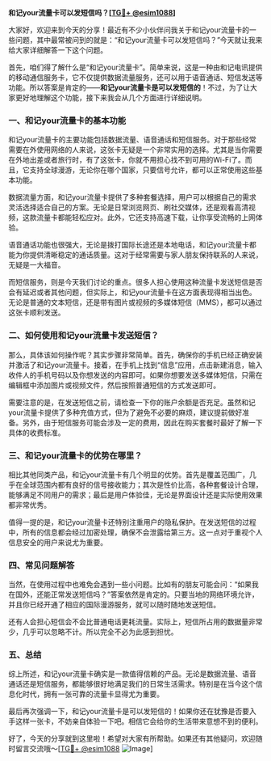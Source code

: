 **和记your流量卡可以发短信吗？[[TG💪+ @esim1088](https://t.me/s/esim1088)]**

大家好，欢迎来到今天的分享！最近有不少小伙伴问我关于和记your流量卡的一些问题，其中最常被问到的就是：“和记your流量卡可以发短信吗？”今天就让我来给大家详细解答一下这个问题。

首先，咱们得了解什么是“和记your流量卡”。简单来说，这是一种由和记电讯提供的移动通信服务卡，它不仅提供数据流量服务，还可以用于语音通话、短信发送等功能。所以答案是肯定的——**和记your流量卡是可以发短信的**！不过，为了让大家更好地理解这个功能，接下来我会从几个方面进行详细说明。

### 一、和记your流量卡的基本功能

和记your流量卡的主要功能包括数据流量、语音通话和短信服务。对于那些经常需要在外使用网络的人来说，这张卡无疑是一个非常实用的选择。尤其是当你需要在外地出差或者旅行时，有了这张卡，你就不用担心找不到可用的Wi-Fi了。而且，它支持全球漫游，无论你在哪个国家，只要信号允许，都可以正常使用这些基本功能。

数据流量方面，和记your流量卡提供了多种套餐选择，用户可以根据自己的需求灵活选择适合自己的方案。无论是日常浏览网页、刷社交媒体，还是观看高清视频，这款流量卡都能轻松应对。此外，它还支持高速下载，让你享受流畅的上网体验。

语音通话功能也很强大，无论是拨打国际长途还是本地电话，和记your流量卡都能为你提供清晰稳定的通话质量。这对于经常需要与家人朋友保持联系的人来说，无疑是一大福音。

而短信服务，则是今天我们讨论的重点。很多人担心使用这种流量卡发送短信是否会有延迟或者其他问题，但实际上，和记your流量卡在这方面表现得相当出色。无论是普通的文本短信，还是带有图片或视频的多媒体短信（MMS），都可以通过这张卡顺利发送。

### 二、如何使用和记your流量卡发送短信？

那么，具体该如何操作呢？其实步骤非常简单。首先，确保你的手机已经正确安装并激活了和记your流量卡。接着，在手机上找到“信息”应用，点击新建消息，输入收件人的手机号码以及你想发送的内容即可。如果你想要发送多媒体短信，只需在编辑框中添加图片或视频文件，然后按照普通短信的方式发送即可。

需要注意的是，在发送短信之前，请检查一下你的账户余额是否充足。虽然和记your流量卡提供了多种充值方式，但为了避免不必要的麻烦，建议提前做好准备。另外，由于短信服务可能会涉及一定的费用，因此在购买套餐时最好了解一下具体的收费标准。

### 三、和记your流量卡的优势在哪里？

相比其他同类产品，和记your流量卡有几个明显的优势。首先是覆盖范围广，几乎在全球范围内都有良好的信号接收能力；其次是性价比高，各种套餐设计合理，能够满足不同用户的需求；最后是用户体验佳，无论是界面设计还是实际使用效果都非常优秀。

值得一提的是，和记your流量卡还特别注重用户的隐私保护。在发送短信的过程中，所有的信息都会经过加密处理，确保不会泄露给第三方。这一点对于重视个人信息安全的用户来说尤为重要。

### 四、常见问题解答

当然，在使用过程中也难免会遇到一些小问题。比如有的朋友可能会问：“如果我在国外，还能正常发送短信吗？”答案依然是肯定的。只要当地的网络环境允许，并且你已经开通了相应的国际漫游服务，就可以随时随地发送短信。

还有人会担心短信会不会比普通电话更耗流量。实际上，短信所占用的数据量非常少，几乎可以忽略不计。所以完全不必为此感到担忧。

### 五、总结

综上所述，和记your流量卡确实是一款值得信赖的产品。无论是数据流量、语音通话还是短信服务，都能够很好地满足我们的日常生活需求。特别是在当今这个信息化时代，拥有一张可靠的流量卡显得尤为重要。

最后再次强调一下，和记your流量卡是可以发短信的！如果你还在犹豫是否要入手这样一张卡，不妨亲自体验一下吧。相信它会给你的生活带来意想不到的便利。

好了，今天的分享就到这里啦！希望对大家有所帮助。如果还有其他疑问，欢迎随时留言交流哦～[[TG💪+ @esim1088](https://t.me/s/esim1088) ![Image](https://i.postimg.cc/4NQfJmqS/Snipaste-2025-05-13-00-14-12.png)]